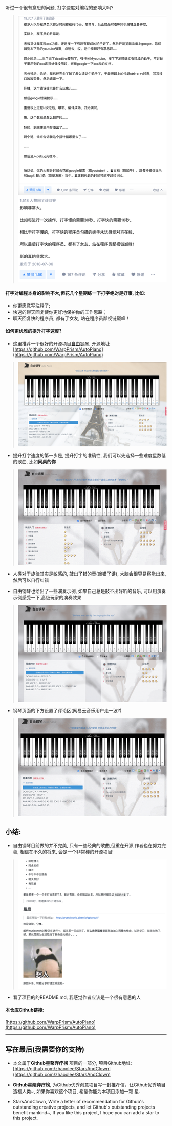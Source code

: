 听过一个很有意思的问题, 打字速度对编程的影响大吗?
> ![](https://raw.githubusercontent.com/zhaoolee/GraphBed/master/images/c9c16535d5056bee7be0062ae0732f73.png)
> ![](https://raw.githubusercontent.com/zhaoolee/GraphBed/master/images/fc5da2e349e0d14d7a8bb7f4a32875ed.png)

#### 打字对编程本身的影响不大,但花几个星期练一下打字绝对是好事, 比如:
- 你更愿意写注释了;
- 快速的聊天回复使你更好地保护你的工作思路；
- 聊天回复快的程序员, 都有了女友, 站在程序员鄙视链巅峰！

#### 如何更优雅的提升打字速度?

- 这里推荐一个很好的开源项目[自由钢琴](http://crystalworld.gitee.io/qpiano/#/), 开源地址[https://github.com/WarpPrism/AutoPiano](https://github.com/WarpPrism/AutoPiano)
> ![](https://raw.githubusercontent.com/zhaoolee/GraphBed/master/images/db34f837690473060536c5c13d7fe220.png)
- 提升打字速度的第一步是, 提升打字的准确性, 我们可以先选择一些难度星数低的歌曲, 比如**同桌的你**
> ![](https://raw.githubusercontent.com/zhaoolee/GraphBed/master/images/b03612af88d03ab0d19edbaa23d30d66.gif)

- 人类对于旋律其实是敏感的, 敲出了错的音(敲错了键), 大脑会很容易察觉出来,然后可以自行纠错

- 自由钢琴也给出了一些演奏示例, 如果自己总是敲不出好听的音乐, 可以用演奏示例感受一下,高级玩家的演奏效果
> ![](https://raw.githubusercontent.com/zhaoolee/GraphBed/master/images/3905d4fd9cddf7a4698428501499c376.gif)

- 钢琴页面的下方设置了评论区(网易云音乐用户走一波?)
> ![](https://raw.githubusercontent.com/zhaoolee/GraphBed/master/images/d8c29afc9adfed46789f92917018cd62.gif)

## 小结:
- 自由钢琴目前做的并不完美, 只有一些经典的歌曲,但重在开源,作者也在努力完善, 相信在不久的将来, 会是一个非常棒的开源项目!
> ![](https://raw.githubusercontent.com/zhaoolee/GraphBed/master/images/72f9e5b0ec964339d678166da16d0611.png)
- 看了项目的的README.md, 我感觉作者应该是一个很有意思的人

#### 本仓库Github链接: 
[https://github.com/WarpPrism/AutoPiano](https://github.com/WarpPrism/AutoPiano)


---


## 写在最后(我需要你的支持)
- 本文属于**Github星聚弃疗榜** 项目的一部分, 项目Github地址: [https://github.com/zhaoolee/StarsAndClown](https://github.com/zhaoolee/StarsAndClown)
- **Github星聚弃疗榜**, 为Github优秀创意项目写一封推荐信，让Github优秀项目造福人类~, 如果你喜欢这个项目, 希望你能为本项目添加一颗 星.

- StarsAndClown, Write a letter of recommendation for Github's outstanding creative projects, and let Github's outstanding projects benefit mankind~, If you like this project, I hope you can add a star  to this project.



